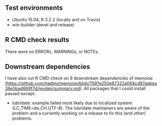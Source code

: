 ## Test environments
* Ubuntu 15.04, R 3.2.2 (locally and on Travis)
* win-builder (devel and release)

## R CMD check results
There were no ERRORs, WARNINGs, or NOTEs.

## Downstream dependencies
I have also run R CMD check on 9 downstream dependencies of memoise
(https://github.com/hadley/memoise/blob/7597e250e87322a064cd97adeea36e5bad669f7d/revdep/summary.md). All packages that I could install passed except:

* lubridate: example failed most likely due to localized system (LC_TIME=de_CH.UTF-8).
  The lubridate maintainers are aware of the problem and a currently working
  on a release to fix this (and other) problems.
